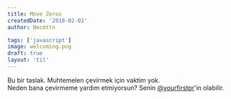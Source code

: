 ```yaml
---
title: Move Zeros
createdDate: '2018-02-01'
author: Necmttn

tags: ['javascript']
image: welcoming.png
draft: true
layout: 'til'
---
```


Bu bir taslak. Muhtemelen çevirmek için vaktim yok.  
Neden bana çevirmeme yardım etmiyorsun? Senin [@yourfirstpr](https://twitter.com/yourfirstpr)'in olabilir.
